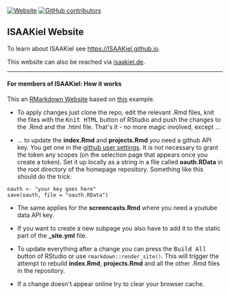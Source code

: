 [![Website](https://img.shields.io/website/https/isaakiel.github.io.svg?maxAge=2592000)](https://isaakiel.github.io/) [![GitHub contributors](https://img.shields.io/github/contributors/ISAAKiel/ISAAKiel.github.io.svg?maxAge=2592000)](https://github.com/ISAAKiel/ISAAKiel.github.io)

## ISAAKiel Website

To learn about ISAAKiel see https://ISAAKiel.github.io. 

This website can also be reached via [isaakiel.de](http://www.isaakiel.de).

***

#### For members of ISAAKiel: **How it works** 

This an [RMarkdown Website](http://rmarkdown.rstudio.com/rmarkdown_websites.html) based on [this](https://github.com/rstudio/rmarkdown-website) example.

- To apply changes just clone the repo, edit the relevant .Rmd files, knit the files with the <kbd>Knit HTML</kbd> button of RStudio and push the changes to the .Rmd and the .html file. That's it - no more magic involved, except ...

- ... to update the **index.Rmd** and **projects.Rmd** you need a github API key. You get one in the [github user settings](https://help.github.com/articles/creating-an-access-token-for-command-line-use/). It is not necessary to grant the token any scopes (on the selection page that appears once you create a token). Set it up locally as a string in a file called **oauth.RData** in the root directory of the homepage repository. Something like this should do the trick: 
    
```{r}
oauth <- "your key goes here"    
save(oauth, file = "oauth.RData")
```

- The same applies for the **screencasts.Rmd** where you need a youtube data API key.

- If you want to create a new subpage you also have to add it to the static part of the **_site.yml** file.

- To update everything after a change you can press the <kbd>Build All</kbd> button of RStudio or use `rmarkdown::render_site()`. This will trigger the attempt to rebuild **index.Rmd**, **projects.Rmd** and all the other .Rmd files in the repository.

- If a change doesn't appear online try to clear your browser cache.

